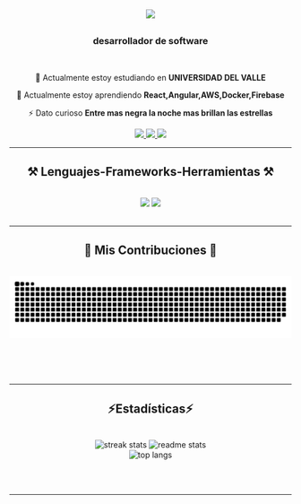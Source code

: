 

<h1 align="center">
<img src="https://readme-typing-svg.herokuapp.com/?font=Righteous&size=35&center=true&vCenter=true&width=500&height=70&duration=4000&lines=¡Hola!+👋;+Soy+Jheison+Gomez!;&color=FF5733" />

</h1>

<h3 align="center">desarrollador de software </h3>

<br/>

<div align="center">
 
 🔭 Actualmente estoy estudiando en **UNIVERSIDAD DEL VALLE**
 
 🌱 Actualmente estoy aprendiendo **React,Angular,AWS,Docker,Firebase**

⚡ Dato curioso **Entre mas negra la noche mas brillan las estrellas**

</div>
 
<div align="center"> 
  <a href="jheison.gomez@correounivalle.edu.co">
    <img src="https://img.shields.io/badge/Gmail-333333?style=for-the-badge&logo=gmail&logoColor=red" />
  </a>
  <a href="https://linkedin.com/in/jheison-gomez" target="_blank">
    <img src="https://img.shields.io/badge/LinkedIn-0077B5?style=for-the-badge&logo=linkedin&logoColor=white" target="_blank" />
  </a>
  <a href="https://jheisongz.github.io/Portafolio.github.io/" target="_blank">
     <img src="https://img.shields.io/badge/Portafolio-FF5722?style=for-the-badge&logo=todoist&logoColor=white" target="_blank" />
  </a>
</div>

<hr/>
 
<h2 align="center">⚒️ Lenguajes-Frameworks-Herramientas ⚒️</h2>
<br/>
<div align="center">
    <img src="https://skillicons.dev/icons?i=react,bootstrap,mui,html,css,vscode,github,figma,tailwind,git,r" />
    <img src="https://skillicons.dev/icons?i=nodejs,python,javascript,typescript,express,firebase,mongodb,c,java,nextjs,mysql,flask" /><br>
</div>

<br/>
<hr/>

<div align="center">
  <h2>🐍 Mis Contribuciones 🐍</h2>
  <br>
  <img alt="snake eating my contributions" src="https://raw.githubusercontent.com/salesp07/salesp07/output/github-contribution-grid-snake.svg" />
  
  <br/><br/><br/>
</div>

<hr/>

<h2 align="center">⚡Estadísticas⚡</h2>
<br>
<div align=center>

<img width="390" src="https://github-readme-streak-stats-salesp07.vercel.app/?user=jheisonGZ&count_private=true&theme=react&border_radius=10" alt="streak stats"/>



  <img width=390 src="https://github-readme-stats-salesp07.vercel.app/api?username=jheisonGZ&count_private=true&show_icons=true&theme=react&rank_icon=github&border_radius=10" alt="readme stats" />
  <br/>


  <img width=325 align="center" src="https://github-readme-stats-salesp07.vercel.app/api/top-langs/?username=jheisonGZ&hide=HTML&langs_count=8&layout=compact&theme=react&border_radius=10&size_weight=0.5&count_weight=0.5&exclude_repo=github-readme-stats" alt="top langs" />
</div>

<br/><br/>

<hr/>

<br/>

<div style="text-align: center;">
    <a href='TU_ENLACE_A_KO-FI' target='_blank'>
        <img height='64' style='border:0px;height:64px;'  />
    </a>
</div>


<br/>
